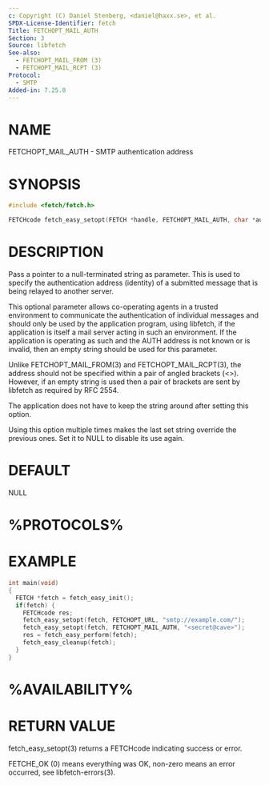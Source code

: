 ```yaml
---
c: Copyright (C) Daniel Stenberg, <daniel@haxx.se>, et al.
SPDX-License-Identifier: fetch
Title: FETCHOPT_MAIL_AUTH
Section: 3
Source: libfetch
See-also:
  - FETCHOPT_MAIL_FROM (3)
  - FETCHOPT_MAIL_RCPT (3)
Protocol:
  - SMTP
Added-in: 7.25.0
---
```


# NAME

FETCHOPT_MAIL_AUTH - SMTP authentication address

# SYNOPSIS

~~~c
#include <fetch/fetch.h>

FETCHcode fetch_easy_setopt(FETCH *handle, FETCHOPT_MAIL_AUTH, char *auth);
~~~

# DESCRIPTION

Pass a pointer to a null-terminated string as parameter. This is used to
specify the authentication address (identity) of a submitted message that is
being relayed to another server.

This optional parameter allows co-operating agents in a trusted environment to
communicate the authentication of individual messages and should only be used
by the application program, using libfetch, if the application is itself a mail
server acting in such an environment. If the application is operating as such
and the AUTH address is not known or is invalid, then an empty string should
be used for this parameter.

Unlike FETCHOPT_MAIL_FROM(3) and FETCHOPT_MAIL_RCPT(3), the address should not
be specified within a pair of angled brackets (\<\>). However, if an empty
string is used then a pair of brackets are sent by libfetch as required by RFC
2554.

The application does not have to keep the string around after setting this
option.

Using this option multiple times makes the last set string override the
previous ones. Set it to NULL to disable its use again.

# DEFAULT

NULL

# %PROTOCOLS%

# EXAMPLE

~~~c
int main(void)
{
  FETCH *fetch = fetch_easy_init();
  if(fetch) {
    FETCHcode res;
    fetch_easy_setopt(fetch, FETCHOPT_URL, "smtp://example.com/");
    fetch_easy_setopt(fetch, FETCHOPT_MAIL_AUTH, "<secret@cave>");
    res = fetch_easy_perform(fetch);
    fetch_easy_cleanup(fetch);
  }
}
~~~

# %AVAILABILITY%

# RETURN VALUE

fetch_easy_setopt(3) returns a FETCHcode indicating success or error.

FETCHE_OK (0) means everything was OK, non-zero means an error occurred, see
libfetch-errors(3).

